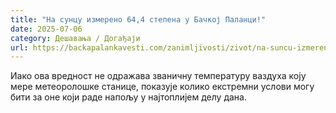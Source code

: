 ```yaml
---
title: "На сунцу измерено 64,4 степена у Бачкој Паланци!"
date: 2025-07-06
category: Дешавања / Догађаји
url: https://backapalankavesti.com/zanimljivosti/zivot/na-suncu-izmereno-644-stepena-u-backoj-palanci/
---
```


Иако ова вредност не одражава званичну температуру ваздуха коју мере метеоролошке станице, показује колико екстремни услови могу бити за оне који раде напољу у најтоплијем делу дана.
